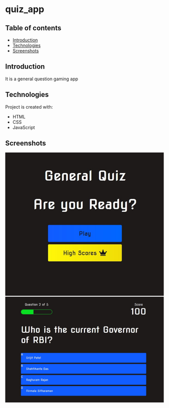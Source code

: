 # quiz_app
## Table of contents
* [Introduction](#introduction)
* [Technologies](#technologies)
* [Screenshots](#screenshots)

## Introduction
It is a general question gaming app
	
## Technologies
Project is created with:
* HTML
* CSS
* JavaScript

## Screenshots
![](index.jpg)
![](question.jpg)
	
